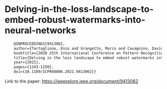 # Delving-in-the-loss-landscape-to-embed-robust-watermarks-into-neural-networks
```latex
    @INPROCEEDINGS{9413062,
    author={Tartaglione, Enzo and Grangetto, Marco and Cavagnino, Davide and Botta, Marco},
    booktitle={2020 25th International Conference on Pattern Recognition (ICPR)}, 
    title={Delving in the loss landscape to embed robust watermarks into neural networks}, 
    year={2021},
    pages={1243-1250},
    doi={10.1109/ICPR48806.2021.9413062}}
```
Link to the paper: https://ieeexplore.ieee.org/document/9413062 
